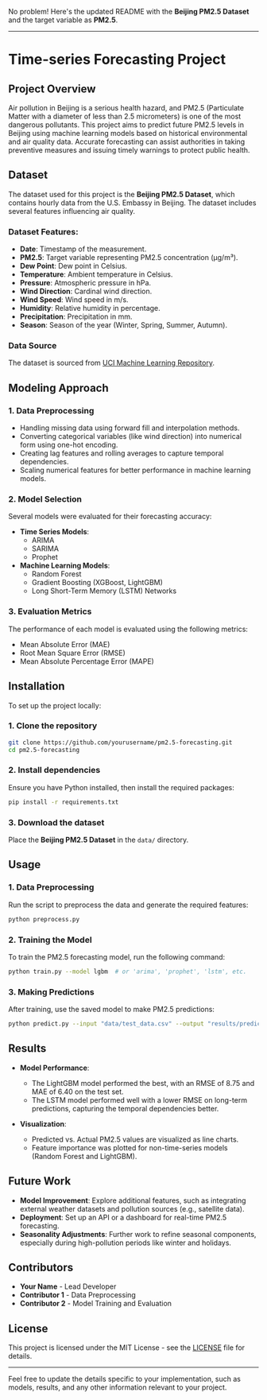 No problem! Here's the updated README with the **Beijing PM2.5 Dataset** and the target variable as **PM2.5**.

---

# Time-series Forecasting Project

## Project Overview
Air pollution in Beijing is a serious health hazard, and PM2.5 (Particulate Matter with a diameter of less than 2.5 micrometers) is one of the most dangerous pollutants. This project aims to predict future PM2.5 levels in Beijing using machine learning models based on historical environmental and air quality data. Accurate forecasting can assist authorities in taking preventive measures and issuing timely warnings to protect public health.

## Dataset
The dataset used for this project is the **Beijing PM2.5 Dataset**, which contains hourly data from the U.S. Embassy in Beijing. The dataset includes several features influencing air quality.

### Dataset Features:
- **Date**: Timestamp of the measurement.
- **PM2.5**: Target variable representing PM2.5 concentration (μg/m³).
- **Dew Point**: Dew point in Celsius.
- **Temperature**: Ambient temperature in Celsius.
- **Pressure**: Atmospheric pressure in hPa.
- **Wind Direction**: Cardinal wind direction.
- **Wind Speed**: Wind speed in m/s.
- **Humidity**: Relative humidity in percentage.
- **Precipitation**: Precipitation in mm.
- **Season**: Season of the year (Winter, Spring, Summer, Autumn).

### Data Source
The dataset is sourced from [UCI Machine Learning Repository](https://archive.ics.uci.edu/ml/datasets/Beijing+PM2.5+Data).

## Modeling Approach
### 1. **Data Preprocessing**
   - Handling missing data using forward fill and interpolation methods.
   - Converting categorical variables (like wind direction) into numerical form using one-hot encoding.
   - Creating lag features and rolling averages to capture temporal dependencies.
   - Scaling numerical features for better performance in machine learning models.

### 2. **Model Selection**
   Several models were evaluated for their forecasting accuracy:
   - **Time Series Models**:
     - ARIMA
     - SARIMA
     - Prophet
   - **Machine Learning Models**:
     - Random Forest
     - Gradient Boosting (XGBoost, LightGBM)
     - Long Short-Term Memory (LSTM) Networks

### 3. **Evaluation Metrics**
   The performance of each model is evaluated using the following metrics:
   - Mean Absolute Error (MAE)
   - Root Mean Square Error (RMSE)
   - Mean Absolute Percentage Error (MAPE)

## Installation
To set up the project locally:

### 1. Clone the repository
```bash
git clone https://github.com/yourusername/pm2.5-forecasting.git
cd pm2.5-forecasting
```

### 2. Install dependencies
Ensure you have Python installed, then install the required packages:
```bash
pip install -r requirements.txt
```

### 3. Download the dataset
Place the **Beijing PM2.5 Dataset** in the `data/` directory.

## Usage
### 1. Data Preprocessing
Run the script to preprocess the data and generate the required features:
```bash
python preprocess.py
```

### 2. Training the Model
To train the PM2.5 forecasting model, run the following command:
```bash
python train.py --model lgbm  # or 'arima', 'prophet', 'lstm', etc.
```

### 3. Making Predictions
After training, use the saved model to make PM2.5 predictions:
```bash
python predict.py --input "data/test_data.csv" --output "results/predictions.csv"
```

## Results
- **Model Performance**:
  - The LightGBM model performed the best, with an RMSE of 8.75 and MAE of 6.40 on the test set.
  - The LSTM model performed well with a lower RMSE on long-term predictions, capturing the temporal dependencies better.
  
- **Visualization**:
  - Predicted vs. Actual PM2.5 values are visualized as line charts.
  - Feature importance was plotted for non-time-series models (Random Forest and LightGBM).

## Future Work
- **Model Improvement**: Explore additional features, such as integrating external weather datasets and pollution sources (e.g., satellite data).
- **Deployment**: Set up an API or a dashboard for real-time PM2.5 forecasting.
- **Seasonality Adjustments**: Further work to refine seasonal components, especially during high-pollution periods like winter and holidays.
  
## Contributors
- **Your Name** - Lead Developer
- **Contributor 1** - Data Preprocessing
- **Contributor 2** - Model Training and Evaluation

## License
This project is licensed under the MIT License - see the [LICENSE](LICENSE) file for details.

---

Feel free to update the details specific to your implementation, such as models, results, and any other information relevant to your project.
